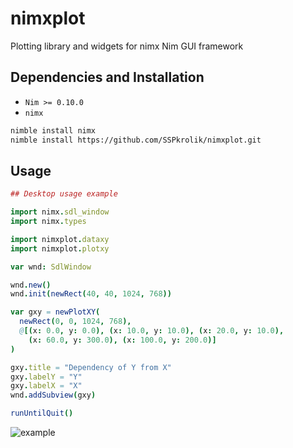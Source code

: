 # nimxplot

Plotting library and widgets for nimx Nim GUI framework

## Dependencies and Installation

 * `Nim >= 0.10.0`
 * `nimx`

```bash
nimble install nimx
nimble install https://github.com/SSPkrolik/nimxplot.git
```

## Usage

```nim
## Desktop usage example

import nimx.sdl_window
import nimx.types

import nimxplot.dataxy
import nimxplot.plotxy

var wnd: SdlWindow

wnd.new()
wnd.init(newRect(40, 40, 1024, 768))

var gxy = newPlotXY(
  newRect(0, 0, 1024, 768),
  @[(x: 0.0, y: 0.0), (x: 10.0, y: 10.0), (x: 20.0, y: 10.0),
    (x: 60.0, y: 300.0), (x: 100.0, y: 200.0)]
)

gxy.title = "Dependency of Y from X"
gxy.labelY = "Y"
gxy.labelX = "X"
wnd.addSubview(gxy)

runUntilQuit()
```

![example](https://photo1.space.zeo.net/bJk_iA30l3ULLZ0FHic2OQ==/5/1x1/origin/plotxy_example.png/565d/58/6d/565d586dac2a49262f04f0ff-565d586dac2a49262f04f100)
